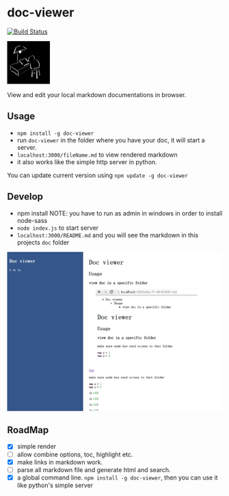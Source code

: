 # doc-viewer

[![Build Status](https://travis-ci.org/at15/doc-viewer.svg?branch=master)](https://travis-ci.org/at15/doc-viewer)

![logo](public/doc-viewer.PNG)

View and edit your local markdown documentations in browser.

## Usage

- `npm install -g doc-viewer`
- run `doc-viewer` in the folder where you have your doc, it will start a server.
- `localhost:3000/fileName.md` to view rendered markdown
- it also works like the simple http server in python.

You can update current version using `npm update -g doc-viewer`

## Develop

- npm install NOTE: you have to run as admin in windows in order to install node-sass
- `node index.js` to start server
- `localhost:3000/README.md` and you will see the markdown in this projects `doc` folder

![screen](public/screen.PNG)

## RoadMap

- [x] simple render
- [ ] allow combine options, toc, highlight etc.
- [x] make links in markdown work.
- [ ] parse all markdown file and generate html and search.
- [x] a global command line. `npm install -g doc-viewer`, then you can use it like python's simple server
